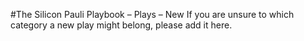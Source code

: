 #The Silicon Pauli Playbook – Plays – New
If you are unsure to which category a new play might belong, please add it here.  